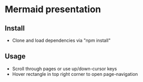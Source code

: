 # Mermaid presentation

## Install
- Clone and load dependencies via "npm install"


## Usage
- Scroll through pages or use up/down-cursor keys
- Hover rectangle in top right corner to open page-navigation

